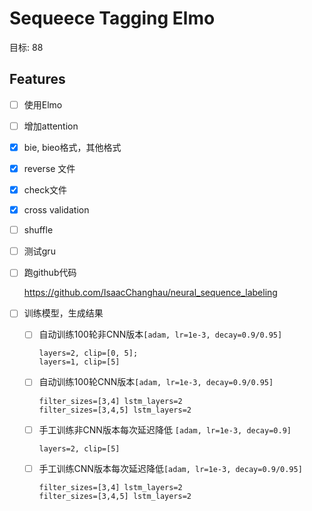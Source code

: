 # Sequeece Tagging Elmo

目标: 88


## Features

- [ ] 使用Elmo
- [ ] 增加attention
- [x] bie, bieo格式，其他格式
- [x] reverse 文件
- [x] check文件
- [x] cross validation
- [ ] shuffle
- [ ] 测试gru
- [ ] 跑github代码

    https://github.com/IsaacChanghau/neural_sequence_labeling
    
- [ ] 训练模型，生成结果
    - [ ] 自动训练100轮非CNN版本`[adam, lr=1e-3, decay=0.9/0.95]`
    
          
          layers=2, clip=[0, 5];   
          layers=1, clip=[5]
          
    - [ ] 自动训练100轮CNN版本`[adam, lr=1e-3, decay=0.9/0.95]`
    
          filter_sizes=[3,4] lstm_layers=2
          filter_sizes=[3,4,5] lstm_layers=2
          
    - [ ] 手工训练非CNN版本每次延迟降低 `[adam, lr=1e-3, decay=0.9]`
    
          layers=2, clip=[5]
          
    - [ ] 手工训练CNN版本每次延迟降低`[adam, lr=1e-3, decay=0.9/0.95]`
    
          filter_sizes=[3,4] lstm_layers=2
          filter_sizes=[3,4,5] lstm_layers=2
          
        



